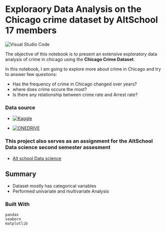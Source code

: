 # Exploraory Data Analysis on the Chicago crime dataset by AltSchool 17 members
![Visual Studio Code](https://img.shields.io/badge/Visual%20Studio%20Code-0078d7.svg?style=for-the-badge&logo=visual-studio-code&logoColor=white)

The objective of this notebook is to present an extensive exploratory data analysis of crime in chicago using the **Chicago Crime Dataset**.

In this notebook, I am going to explore more about crime in Chicago and try to answer few questions:

* Has the frequency of crime in Chicago changed over years?
* where does crime occure the most?
* Is there any relationship between crime rate and Arrest rate?

### Data source

* <a href="https://www.kaggle.com/datasets/chicago/chicago-crime" target="_blank">
    <img src="https://img.shields.io/badge/Kaggle-035a7d?style=for-the-badge&logo=kaggle&logoColor=white" alt="Kaggle">
 </a>

* <a href="https://1drv.ms/u/s!ArhE6TZzYOy0gaZhFH_B3wthGUSjyQ?e=NR2gjH" target="_blank">
    <img src= "https://img.shields.io/badge/OneDrive-white?style=for-the-badge&logo=Microsoft%20OneDrive&logoColor=0078D4" alt="ONEDRIVE">
 </a>

### This project also serves as an assignment for the AltSchool Data science second semester assesment
* [Alt school Data science](https://altschoolafrica.com/)

## Summary

* Dataset mostly has categorical variables
* Performed univariate and multivariate Analysis

### Built With

```
pandas
seaborn
matplotlib
```
